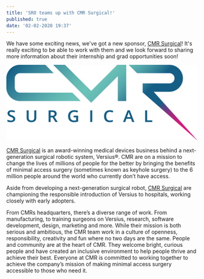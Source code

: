 ```yaml
---
title: 'SRO teams up with CMR Surgical!'
published: true
date: '02-02-2020 19:37'
---
```


We have some exciting news, we've got a new sponsor, [CMR Surgical](https://cmrsurgical.com/)! It's really exciting to be able to work with them and we look forward to sharing more information about their internship and grad opportunities soon!

![](cmr.png)

[CMR Surgical](https://cmrsurgical.com/) is an award-winning medical devices business behind a next-generation surgical robotic system, Versius®. CMR are on a mission to change the lives of millions of people for the better by bringing the benefits of minimal access surgery (sometimes known as keyhole surgery) to the 6 million people around the world who currently don’t have access.

Aside from developing a next-generation surgical robot, [CMR Surgical](https://cmrsurgical.com/) are championing the responsible introduction of Versius to hospitals, working closely with early adopters.

From CMRs headquarters, there’s a diverse range of work. From manufacturing, to training surgeons on Versius, research, software development, design, marketing and more. While their mission is both serious and ambitious, the CMR team work in a culture of openness, responsibility, creativity and fun where no two days are the same. People and community are at the heart of CMR. They welcome bright, curious people and have created an inclusive environment to help people thrive and achieve their best. Everyone at CMR is committed to working together to achieve the company’s mission of making minimal access surgery accessible to those who need it.